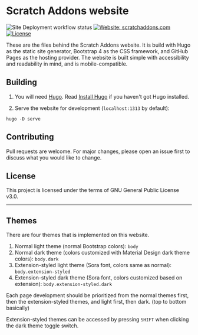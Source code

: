 # Scratch Addons website

![Site Deployment workflow status](https://img.shields.io/github/workflow/status/ScratchAddons/website-v2/Site%20Deployment?label=deploy&style=flat-square) [![Website: scratchaddons.com](https://img.shields.io/badge/website-scratchaddons.com-ff7b26.svg?style=flat-square)](https://scratchaddons.com) [![License](https://img.shields.io/github/license/ScratchAddons/website-v2?style=flat-square)](https://github.com/ScratchAddons/website/blob/master/LICENSE)

These are the files behind the Scratch Addons website. It is build with Hugo as the static site generator, Bootstrap 4 as the CSS framework, and GitHub Pages as the hosting provider. The website is built simple with accessibility and readability in mind, and is mobile-compatible.

## Building

1. You will need [Hugo](https://gohugo.io). Read [Install Hugo](https://gohugo.io/getting-started/installing/) if you haven't got Hugo installed.

2. Serve the website for development (`localhost:1313` by default):

```batch
hugo -D serve
```

## Contributing

Pull requests are welcome. For major changes, please open an issue first to discuss what you would like to change.

## License

This project is licensed under the terms of GNU General Public License v3.0.

----

## Themes

There are four themes that is implemented on this website.

1. Normal light theme (normal Bootstrap colors): `body`
2. Normal dark theme (colors customized with Material Design dark theme colors): `body.dark`
3. Extension-styled light theme (Sora font, colors same as normal): `body.extension-styled`
4. Extension-styled dark theme (Sora font, colors customized based on extension): `body.extension-styled.dark`

Each page development should be prioritized from the normal themes first, then the extension-styled themes, and light first, then dark. (top to bottom basically)

Extension-styled themes can be accessed by pressing `SHIFT` when clicking the dark theme toggle switch.

